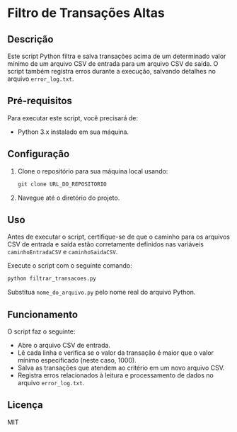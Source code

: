 # Filtro de Transações Altas

## Descrição
Este script Python filtra e salva transações acima de um determinado valor mínimo de um arquivo CSV de entrada para um arquivo CSV de saída. O script também registra erros durante a execução, salvando detalhes no arquivo `error_log.txt`.

## Pré-requisitos
Para executar este script, você precisará de:
- Python 3.x instalado em sua máquina.

## Configuração
1. Clone o repositório para sua máquina local usando:
   ```python
   git clone URL_DO_REPOSITORIO
   ```
2. Navegue até o diretório do projeto.

## Uso
Antes de executar o script, certifique-se de que o caminho para os arquivos CSV de entrada e saída estão corretamente definidos nas variáveis `caminhoEntradaCSV` e `caminhoSaidaCSV`.

Execute o script com o seguinte comando:
```python
python filtrar_transacoes.py
```
Substitua `nome_do_arquivo.py` pelo nome real do arquivo Python.

## Funcionamento
O script faz o seguinte:
- Abre o arquivo CSV de entrada.
- Lê cada linha e verifica se o valor da transação é maior que o valor mínimo especificado (neste caso, 1000).
- Salva as transações que atendem ao critério em um novo arquivo CSV.
- Registra erros relacionados à leitura e processamento de dados no arquivo `error_log.txt`.

## Licença
MIT
